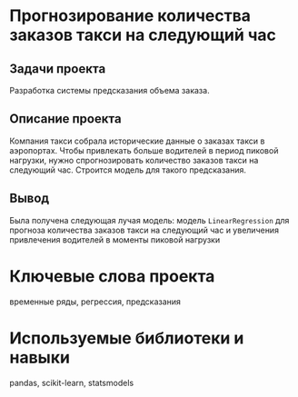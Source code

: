 # **Прогнозирование количества заказов такси на следующий час**
## Задачи проекта  
Разработка системы предсказания объема заказа.
## Описание проекта
Компания такси собрала исторические данные о заказах такси в аэропортах. Чтобы привлекать больше водителей в период пиковой нагрузки, нужно спрогнозировать количество заказов такси на следующий час. Строится модель для такого предсказания.
## Вывод
Была получена следующая лучая модель: модель `LinearRegression` для прогноза количества заказов такси на следующий час и увеличения привлечения водителей в моменты пиковой нагрузки
# Ключевые слова проекта
временные ряды, регрессия, предсказания	
# Используемые библиотеки и навыки
pandas, scikit-learn, statsmodels
